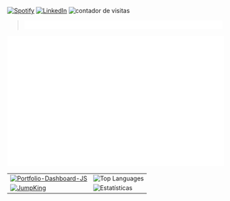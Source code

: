 [![Spotify](https://img.shields.io/badge/spotify-%231ED760.svg?&style=flat-square&logo=spotify&logoColor=white)](https://open.spotify.com/user/3w5oaj69ixrfqtdiy17fwpvwx?si=9d0057aa679648cb) [![LinkedIn](https://img.shields.io/badge/linkedin-%230077B5.svg?&style=flat-square&logo=linkedin&logoColor=white)](https://www.linkedin.com/in/felipe-lucca-taumaturgo-de-oliveira) ![contador de visitas](https://komarev.com/ghpvc/?username=ofelipelucca)

><img src="header.svg">

<div style="align: center; height: auto; width: auto;">
	<a href="https://github.com/ofelipelucca?tab=repositories"><img src="sobre.svg" alt="Sobre mim e Meu perfil"></a>
</div>

|                                         |                                                         |
|-----------------------------------------|---------------------------------------------------------|
| [![Portfolio-Dashboard-JS](https://github-readme-stats.vercel.app/api/pin/?username=ofelipelucca&repo=Portfolio-Dashboard-JS&theme=dark)](https://github.com/ofelipelucca/Portfolio-Dashboard-JS) | ![Top Languages](https://github-readme-stats.vercel.app/api/top-langs/?username=ofelipelucca&hide_title=true&&card_width=400&layout=compact&theme=dark) |
| [![JumpKing](https://github-readme-stats.vercel.app/api/pin/?username=ofelipelucca&repo=JumpKing-Jumping-in-Real-Life&theme=dark)](https://github.com/ofelipelucca/JumpKing-Jumping-in-Real-Life) | ![Estatísticas](https://github-readme-stats.vercel.app/api?username=ofelipelucca&show_icons=true&hide_title=true&count_private=true&&theme=dark) |

